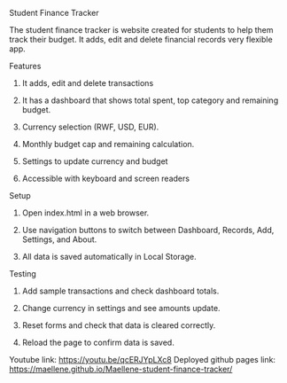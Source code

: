 Student Finance Tracker

The student finance tracker is website created for students to help them track their budget. It adds, edit and delete financial records very flexible app.

Features

1. It adds, edit and delete transactions

2. It has a dashboard that shows total spent, top category and remaining budget.

3. Currency selection (RWF, USD, EUR).

4. Monthly budget cap and remaining calculation.

5. Settings to update currency and budget

6. Accessible with keyboard and screen readers

Setup

1. Open index.html in a web browser.

2. Use navigation buttons to switch between Dashboard, Records, Add, Settings, and About.

3. All data is saved automatically in Local Storage.

Testing

1. Add sample transactions and check dashboard totals.

2. Change currency in settings and see amounts update.

3. Reset forms and check that data is cleared correctly.

4. Reload the page to confirm data is saved.

Youtube link:  https://youtu.be/qcERJYpLXc8
Deployed github pages link: https://maellene.github.io/Maellene-student-finance-tracker/